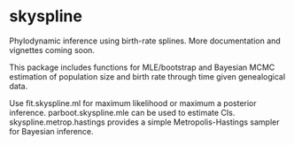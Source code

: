 # skyspline

Phylodynamic inference using birth-rate splines. More documentation and vignettes coming soon.

This package includes functions for MLE/bootstrap and Bayesian MCMC estimation of population size and birth rate through time given genealogical data. 

Use fit.skyspline.ml for maximum likelihood or maximum a posterior inference. 
parboot.skyspline.mle can be used to estimate CIs. 
skyspline.metrop.hastings provides a simple Metropolis-Hastings sampler for Bayesian inference. 
